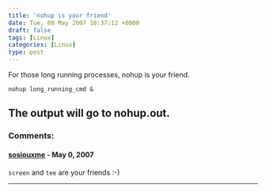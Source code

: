 ```yaml
---
title: 'nohup is your friend'
date: Tue, 08 May 2007 18:37:12 +0000
draft: false
tags: [Linux]
categories: [Linux]
type: post
---
```


For those long running processes, nohup is your friend.

`nohup long_running_cmd &`

The output will go to nohup.out.
---
### Comments:
#### [sosiouxme](http://lukemeyer.net/ "luke.rt.meyer@gmail.com") - <time datetime="2007-05-13 08:37:46">May 0, 2007</time>

`screen` and `tee` are your friends :-)
<hr />
